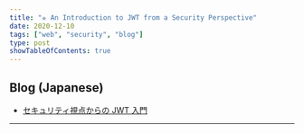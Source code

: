 ```yaml
---
title: "⭐︎ An Introduction to JWT from a Security Perspective"
date: 2020-12-10
tags: ["web", "security", "blog"]
type: post
showTableOfContents: true
---
```


## Blog (Japanese)
- [セキュリティ視点からの JWT 入門](https://scgajge12.hatenablog.com/entry/jwt_security)

---
